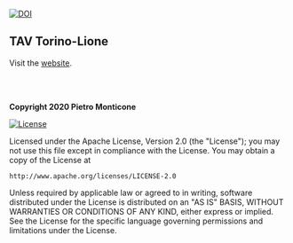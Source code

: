 [![DOI](https://zenodo.org/badge/200910255.svg)](https://zenodo.org/badge/latestdoi/200910255)

## TAV Torino-Lione

Visit the [website](https://pitmonticone.github.io/Torino-Lione/).

<br><br>

**Copyright 2020 Pietro Monticone**

[![License](https://img.shields.io/badge/License-Apache%202.0-blue.svg)](https://opensource.org/licenses/Apache-2.0)

Licensed under the Apache License, Version 2.0 (the "License");
you may not use this file except in compliance with the License.
You may obtain a copy of the License at

    http://www.apache.org/licenses/LICENSE-2.0

Unless required by applicable law or agreed to in writing, software
distributed under the License is distributed on an "AS IS" BASIS,
WITHOUT WARRANTIES OR CONDITIONS OF ANY KIND, either express or implied.
See the License for the specific language governing permissions and
limitations under the License.
